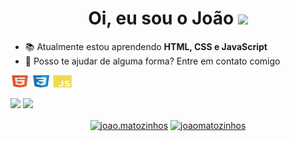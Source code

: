 <h1 align="center">Oi, eu sou o João <img src="https://raw.githubusercontent.com/kaueMarques/kaueMarques/master/hi.gif" width="30px"></h1>
<!-- <h3 align="center">A Web Developer Instructor focused on helping people start programming</h3> -->

- 📚 Atualmente estou aprendendo **HTML, CSS e JavaScript**
- 🤝 Posso te ajudar de alguma forma? Entre em contato comigo
<!-- - 📫 Contato: IG @joao.matozinhos | jpmatozinhos@gmail.com -->

<div style="display: inline_block">
<img align="center" alt="HTML" height="20" width="30" src="https://raw.githubusercontent.com/devicons/devicon/master/icons/html5/html5-original.svg">
<img align="center" alt="CSS" height="20" width="30" src="https://raw.githubusercontent.com/devicons/devicon/master/icons/css3/css3-original.svg">
<img align="center" alt="JS" height="20" width="30" src="https://raw.githubusercontent.com/devicons/devicon/master/icons/javascript/javascript-plain.svg">
  
<!--
<img align="center" alt="Python" height="20" width="30" src="https://raw.githubusercontent.com/devicons/devicon/master/icons/python/python-original.svg">
<img align="center" alt="C#" height="20" width="30" src="https://raw.githubusercontent.com/devicons/devicon/master/icons/csharp/csharp-original.svg">
-->
  
</div>
<br>
<div>
  <a href = "mailto:jpmatozinhos@gmail.com"><img src="https://img.shields.io/badge/-Gmail-%23333?style=for-the-badge&logo=gmail&logoColor=white" target="_blank"></a>
  <!-- 
  <a href="https://www.linkedin.com/in/rafaella-ballerini-45875016a" target="_blank"><img src="https://img.shields.io/badge/-LinkedIn-%230077B5?style=for-the-badge&logo=linkedin&logoColor=white" target="_blank"></a> -->
  <a href="https://instagram.com/joao.matozinhos" target="_blank"><img src="https://img.shields.io/badge/-Instagram-%23E4405F?style=for-the-badge&logo=instagram&logoColor=white" target="_blank"></a>
  
  <!--  
  <a href="https://www.youtube.com/channel/" target="_blank"><img src="https://img.shields.io/badge/YouTube-FF0000?style=for-the-badge&logo=youtube&logoColor=white" target="_blank"></a>
 	<a href="https://www.twitch.tv/joaomatozinhos" target="_blank"><img src="https://img.shields.io/badge/Twitch-9146FF?style=for-the-badge&logo=twitch&logoColor=white" target="_blank"></a>
 <a href="https://discord.gg/" target="_blank"><img src="https://img.shields.io/badge/Discord-7289DA?style=for-the-badge&logo=discord&logoColor=white" target="_blank"></a> 
  -->
  
</div>

<p align="center">
<a href="https://instagram.com/joao.matozinhos" target="blank"><img align="center" src="https://cdn.jsdelivr.net/npm/simple-icons@3.0.1/icons/instagram.svg" alt="joao.matozinhos" height="20" width="20" /></a>
<a href="https://twitter.com/joaomatozinhos" target="blank"><img align="center" src="https://cdn.jsdelivr.net/npm/simple-icons@3.0.1/icons/twitter.svg" alt="joaomatozinhos" height="20" width="20" /></a>
  
<!--  
<a href="https://linkedin.com" target="blank"><img align="center" src="https://cdn.jsdelivr.net/npm/simple-icons@3.0.1/icons/linkedin.svg" alt="" height="20" width="20" /></a>
</p>
<a href="https://stackoverflow.com/joaomatozinhos" target="blank"><img align="center" src="https://cdn.jsdelivr.net/npm/simple-icons@3.0.1/icons/stackoverflow.svg" alt="joaomatozinhos" height="20" width="20" /></a>
-->  

  
<!--
**joaomatozinhos/joaomatozinhos** is a ✨ _special_ ✨ repository because its `README.md` (this file) appears on your GitHub profile.

Here are some ideas to get you started:

- 🔭 I’m currently working on ...
- 🌱 I’m currently learning ...
- 👯 I’m looking to collaborate on ...
- 🤔 I’m looking for help with ...
- 💬 Ask me about ...
- 📫 How to reach me: ...
- 😄 Pronouns: ...
- ⚡ Fun fact: ...
-->
